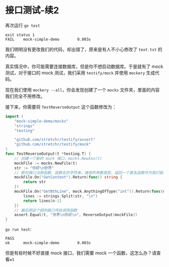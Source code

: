 # 接口测试-续2

再次运行 `go test`

```
exit status 1
FAIL    mock-simple-demo        0.003s
```

我们明明没有更改我们的代码，却出错了，原来是有人不小心修改了 `text.txt` 的内容。

真实情况中，你可能需要连接数据库，但是你不想启动数据库。于是就有了 mock 测试，对于接口的 mock 测试，我们采用 `testify/mock` 并使用 `mockery` 生成代码。

现在我们使用 `mockery --all`，你会发现创建了一个 `mocks` 文件夹，里面的内容我们完全不用修改。

接下来，你需要将 `TestReverseOutput` 这个函数修改为：

```go
import (
	"mock-simple-demo/mocks"
	"strings"
	"testing"

	"github.com/stretchr/testify/assert"
	"github.com/stretchr/testify/mock"
)
func TestReverseOutput(t *testing.T) {
    // 创建一个新的 mock 接口，mocks.NewXxx(t)
	mockFile := mocks.NewFile(t)
	str := "你好\n世界"
    // 新的接口注册函数，函数名的字符串，接收的参数类型，返回一个匿名函数作为我们偷梁换柱的函数
	mockFile.On("GetContent").Return(func() string {
		return str
	})
	mockFile.On("GetNthLine", mock.AnythingOfType("int")).Return(func(n int) string {
		lines := strings.Split(str, "\n")
		return lines[n-1]
	})
    // 最后把这个假的接口传给调用函数
	assert.Equal(t, "世界\n你好\n", ReverseOutput(mockFile))
}

```

`go run test`:

```
PASS
ok      mock-simple-demo        0.003s
```

但是有些时候不好直接 mock 接口，我们需要 mock 一个函数，这怎么办？请查看`w1`